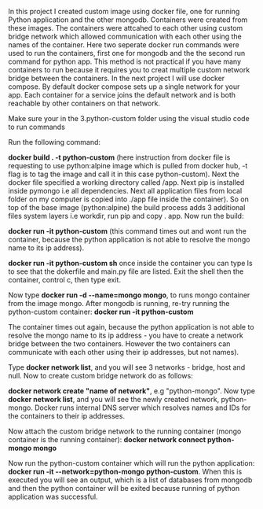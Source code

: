 In this project I created custom image using docker file, one for running Python application and the other mongodb. Containers were created from these images. The containers were attcahed to each other using custom bridge network which allowed communication with each other using the names of the container. Here two seperate docker run commands were used to run the containers, first one for mongodb and the the second run command for python app. This method is not practical if you have many containers to run because it requires you to creat multiple custom network bridge between the containers. In the next project I will use docker compose. By default docker compose sets up a single network for your app. Each container for a service joins the default network and is both reachable by other containers on that network.

Make sure your in the 3.python-custom folder using the visual studio code to run commands

Run the following command:

**docker build . -t python-custom** (here instruction from docker file is requesting to use python:alpine image which is pulled from docker hub, -t flag is to tag the image and call it in this case python-custom). Next the docker file specified a working directory called /app. Next pip is installed inside pymongo i.e all dependencies. Next all application files from local folder on my computer is copied into ./app file inside the container). So on top of the base image (python:alpine) the build process adds 3 additional files system layers i.e workdir, run pip and copy . app. Now run the build:

**docker run -it python-custom** (this command times out and wont run the container, because the python application is not able to resolve the mongo name to its ip address).

**docker run -it python-custom sh**
once inside the container you can type ls to see that the dokerfile and main.py file are listed. Exit the shell then the container, control c, then type exit.

Now type **docker run -d --name=mongo mongo**, to runs mongo container from the image mongo. After mongodb is running, re-try running the python-custom container:
**docker run -it python-custom**

The container times out again, because the python application is not able to resolve the mongo name to its ip address - you have to create a network bridge between the two containers. However the two containers can communicate with each other using their ip addresses, but not names).

Type **docker network list**, and you will see 3 networks - bridge, host and null.
Now to create custom bridge network do as follows:

**docker network create "name of network"**, e.g "python-mongo".
Now type **docker network list**, and you will see the newly created network, python-mongo. Docker runs internal DNS server which resolves names and IDs for the containers to their ip addresses.

Now attach the custom bridge network to the running container (mongo container is the running container):
**docker network connect python-mongo mongo**

Now run the python-custom container which will run the python application:
**docker run -it --network=python-mongo python-custom**.
When this is executed you will see an output, which is a list of databases from mongodb and then the python container will be exited because running of python application was successful.
